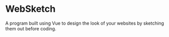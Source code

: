 # WebSketch
A program built using Vue to design the look of your websites by sketching them out before coding.